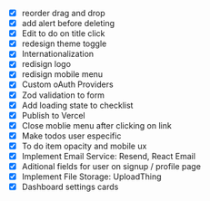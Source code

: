 - [x] reorder drag and drop
- [x] add alert before deleting
- [x] Edit to do on title click
- [x] redesign theme toggle
- [x] Internationalization
- [x] redisign logo
- [x] redisign mobile menu
- [x] Custom oAuth Providers
- [x] Zod validation to form
- [x] Add loading state to checklist
- [x] Publish to Vercel
- [x] Close moblie menu after clicking on link
- [x] Make todos user especific
- [x] To do item opacity and mobile ux
- [x] Implement Email Service: Resend, React Email
- [x] Aditional fields for user on signup / profile page
- [x] Implement File Storage: UploadThing
- [x] Dashboard settings cards
